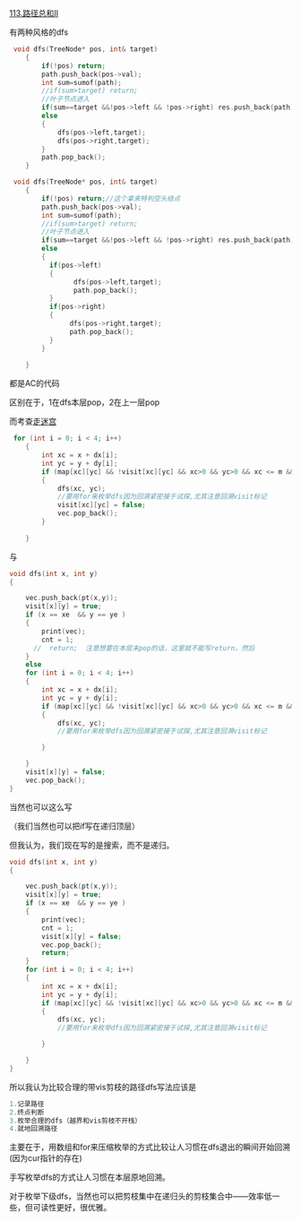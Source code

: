 [113.路径总和II](https://leetcode.cn/problems/path-sum-ii)

有两种风格的dfs

~~~C++
 void dfs(TreeNode* pos, int& target)
    {
        if(!pos) return;
        path.push_back(pos->val);
        int sum=sumof(path);
        //if(sum>target) return;
        //叶子节点进入
        if(sum==target &&!pos->left && !pos->right) res.push_back(path);
        else 
        {
            dfs(pos->left,target);
            dfs(pos->right,target);
        }
        path.pop_back();
    }
~~~

~~~C++
 void dfs(TreeNode* pos, int& target)
    {
        if(!pos) return;//这个拿来特判空头结点
        path.push_back(pos->val);
        int sum=sumof(path);
        //if(sum>target) return;
        //叶子节点进入
        if(sum==target &&!pos->left && !pos->right) res.push_back(path);
        else 
        {
          if(pos->left)
          {
                dfs(pos->left,target);
                path.pop_back();
          }
          if(pos->right)
          {
               dfs(pos->right,target);
               path.pop_back();
          }
        }
       
    }
~~~

都是AC的代码

区别在于，1在dfs本层pop，2在上一层pop

而考查[走迷宫](https://www.luogu.com.cn/problem/P1238)

~~~C++
 for (int i = 0; i < 4; i++)
    {
        int xc = x + dx[i];
        int yc = y + dy[i];
        if (map[xc][yc] && !visit[xc][yc] && xc>0 && yc>0 && xc <= m && yc <= n)
        {
            dfs(xc, yc);
            //要用for来枚举dfs因为回溯紧密接于试探,尤其注意回溯visit标记
            visit[xc][yc] = false;
            vec.pop_back();
        }
   
    }
~~~

与

~~~C++
void dfs(int x, int y)
{

    vec.push_back(pt(x,y));
    visit[x][y] = true;
    if (x == xe  && y == ye )
    {
        print(vec);
        cnt = 1;
      //  return;  注意想要在本层末pop的话，这里就不能写return，然后
    }
    else
    for (int i = 0; i < 4; i++)
    {
        int xc = x + dx[i];
        int yc = y + dy[i];
        if (map[xc][yc] && !visit[xc][yc] && xc>0 && yc>0 && xc <= m && yc <= n)
        {
            dfs(xc, yc);
            //要用for来枚举dfs因为回溯紧密接于试探,尤其注意回溯visit标记

        }

    }
    visit[x][y] = false;
    vec.pop_back();
}
~~~

当然也可以这么写

（我们当然也可以把if写在递归顶层）

但我认为，我们现在写的是搜索，而不是递归。

~~~C++
void dfs(int x, int y)
{

    vec.push_back(pt(x,y));
    visit[x][y] = true;
    if (x == xe  && y == ye )
    {
        print(vec);
        cnt = 1;
        visit[x][y] = false;
        vec.pop_back();
        return;
    }
    for (int i = 0; i < 4; i++)
    {
        int xc = x + dx[i];
        int yc = y + dy[i];
        if (map[xc][yc] && !visit[xc][yc] && xc>0 && yc>0 && xc <= m && yc <= n)
        {
            dfs(xc, yc);
            //要用for来枚举dfs因为回溯紧密接于试探,尤其注意回溯visit标记

        }

    }
}
~~~

所以我认为比较合理的带vis剪枝的路径dfs写法应该是

~~~C++
1.记录路径
2.终点判断
3.枚举合理的dfs（越界和vis剪枝不开栈）
4.就地回溯路径
~~~

主要在于，用数组和for来压缩枚举的方式比较让人习惯在dfs退出的瞬间开始回溯(因为cur指针的存在)

手写枚举dfs的方式让人习惯在本层原地回溯。

对于枚举下级dfs，当然也可以把剪枝集中在递归头的剪枝集合中——效率低一些，但可读性更好，很优雅。